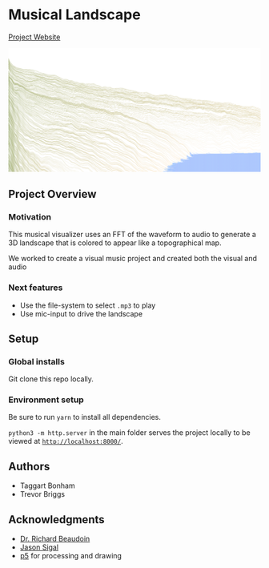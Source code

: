 # Musical Landscape
[Project Website](https://jtbon20.github.io/MusicalLandscape/)

![alt text](assets/musicallandscape.png)

## Project Overview

### Motivation
This musical visualizer uses an FFT of the waveform to audio to generate a 3D landscape that is colored to appear like a topographical map.

We worked to create a visual music project and created both the visual and audio

### Next features
* Use the file-system to select `.mp3` to play
* Use mic-input to drive the landscape

## Setup
### Global installs
Git clone this repo locally.

### Environment setup
Be sure to run `yarn` to install all dependencies.

`python3 -m http.server` in the main folder serves the project locally to be viewed at [`http://localhost:8000/`](http://localhost:8000/).

## Authors

* Taggart Bonham
* Trevor Briggs

## Acknowledgments

* [Dr. Richard Beaudoin](http://www.richardbeaudoin.com/)
* [Jason Sigal](http://www.jasonsigal.cc/)
* [p5](https://p5js.org/) for processing and drawing
